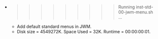 * >>>>>>>>> Running inst-std-00-jwm-menu.sh ...
  * Add default standard menus in JWM.
  * Disk size = 4549272K. Space Used = 32K. Runtime = 00:00:00:01.
